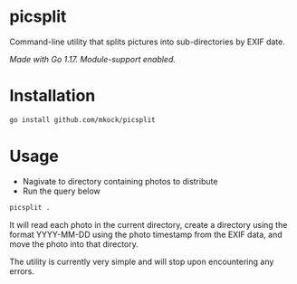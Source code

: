 # picsplit

Command-line utility that splits pictures into sub-directories by EXIF date.

_Made with Go 1.17. Module-support enabled._

# Installation

```bash
go install github.com/mkock/picsplit
```

# Usage

* Nagivate to directory containing photos to distribute
* Run the query below

```bash
picsplit .
```

It will read each photo in the current directory, create a directory using the format YYYY-MM-DD using the
photo timestamp from the EXIF data, and move the photo into that directory.

The utility is currently very simple and will stop upon encountering any errors.
